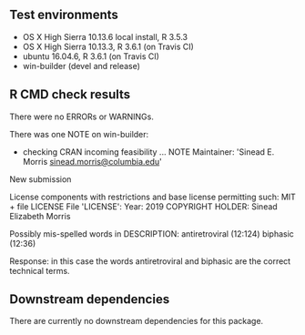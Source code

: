 ## Test environments

* OS X High Sierra 10.13.6 local install, R 3.5.3
* OS X High Sierra 10.13.3, R 3.6.1 (on Travis CI)
* ubuntu 16.04.6, R 3.6.1  (on Travis CI)
* win-builder (devel and release)


## R CMD check results

There were no ERRORs or WARNINGs.

There was one NOTE on win-builder:

* checking CRAN incoming feasibility ... NOTE
Maintainer: 'Sinead E. Morris <sinead.morris@columbia.edu>'

New submission

License components with restrictions and base license permitting such:
  MIT + file LICENSE
File 'LICENSE':
  Year: 2019
  COPYRIGHT HOLDER: Sinead Elizabeth Morris

Possibly mis-spelled words in DESCRIPTION:
  antiretroviral (12:124)
  biphasic (12:36)

Response: in this case the words antiretroviral and biphasic are the correct technical terms.


## Downstream dependencies

There are currently no downstream dependencies for this package.

